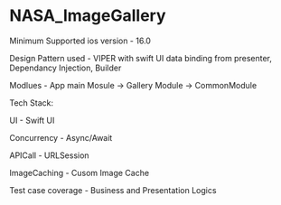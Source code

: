 # NASA_ImageGallery

Minimum Supported ios version - 16.0

Design Pattern used - VIPER with swift UI data binding from presenter, Dependancy Injection, Builder 

Modlues - App main Mosule -> Gallery Module -> CommonModule

Tech Stack:

UI - Swift UI

Concurrency - Async/Await

APICall - URLSession

ImageCaching - Cusom Image Cache 


Test case coverage - Business and Presentation Logics
